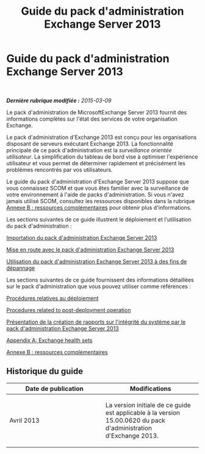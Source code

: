 ﻿---
title: Guide du pack d'administration Exchange Server 2013
TOCTitle: '@NoTitle'
ms:assetid: 5e3d40c1-9230-467e-be80-633407078468
ms:mtpsurl: https://technet.microsoft.com/fr-fr/library/Ee758046(v=EXCHG.150)
ms:contentKeyID: 53275522
ms.date: 04/03/2015
mtps_version: v=EXCHG.150
ms.translationtype: HT
---

# Guide du pack d'administration Exchange Server 2013

 

_**Dernière rubrique modifiée :**  2015-03-09_

Le pack d'administration de MicrosoftExchange Server 2013 fournit des informations complètes sur l'état des services de votre organisation Exchange.

Le pack d'administration d'Exchange 2013 est conçu pour les organisations disposant de serveurs exécutant Exchange 2013. La fonctionnalité principale de ce pack d'administration est la *surveillance orientée utilisateur*. La simplification du tableau de bord vise à optimiser l'expérience utilisateur et vous permet de déterminer rapidement et précisément les problèmes rencontrés par vos utilisateurs.

Le guide du pack d'administration d'Exchange Server 2013 suppose que vous connaissez SCOM et que vous êtes familier avec la surveillance de votre environnement à l'aide de packs d'administration. Si vous n'avez jamais utilisé SCOM, consultez les ressources disponibles dans la rubrique [Annexe B : ressources complémentaires](appendix-b-additional-resources.md) pour obtenir plus d'informations.

Les sections suivantes de ce guide illustrent le déploiement et l'utilisation du pack d'administration :

[Importation du pack d'administration Exchange Server 2013](import-the-exchange-server-2013-management-pack.md)

[Mise en route avec le pack d'administration Exchange Server 2013](getting-started-with-exchange-server-2013-management-pack.md)

[Utilisation du pack d'administration Exchange Server 2013 à des fins de dépannage](using-the-exchange-server-2013-management-pack-for-troubleshooting.md)

Les sections suivantes de ce guide fournissent des informations détaillées sur le pack d'administration que vous pouvez utiliser comme références :

[Procédures relatives au déploiement](procedures-related-to-deployment.md)

[Procedures related to post-deployment operation](procedures-related-to-post-deployment-operation.md)

[Présentation de la création de rapports sur l'intégrité du système par le pack d'administration Exchange Server 2013](understanding-how-exchange-server-2013-management-pack-reports-system-health.md)

[Appendix A: Exchange health sets](appendix-a-exchange-health-sets.md)

[Annexe B : ressources complémentaires](appendix-b-additional-resources.md)

## Historique du guide


<table>
<colgroup>
<col style="width: 50%" />
<col style="width: 50%" />
</colgroup>
<thead>
<tr class="header">
<th>Date de publication</th>
<th>Modifications</th>
</tr>
</thead>
<tbody>
<tr class="odd">
<td><p>Avril 2013</p></td>
<td><p>La version initiale de ce guide est applicable à la version 15.00.0620 du pack d'administration d'Exchange 2013.</p></td>
</tr>
</tbody>
</table>

